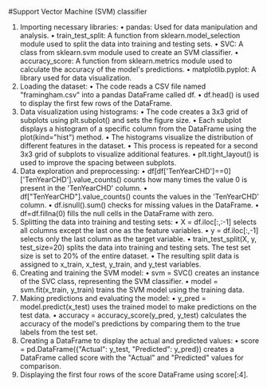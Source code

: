#Support Vector Machine (SVM) classifier
1.	Importing necessary libraries:
•	pandas: Used for data manipulation and analysis.
•	train_test_split: A function from sklearn.model_selection module used to split the data into training and testing sets.
•	SVC: A class from sklearn.svm module used to create an SVM classifier.
•	accuracy_score: A function from sklearn.metrics module used to calculate the accuracy of the model's predictions.
•	matplotlib.pyplot: A library used for data visualization.
2.	Loading the dataset:
•	The code reads a CSV file named "framingham.csv" into a pandas DataFrame called df.
•	df.head() is used to display the first few rows of the DataFrame.
3.	Data visualization using histograms:
•	The code creates a 3x3 grid of subplots using plt.subplot() and sets the figure size.
•	Each subplot displays a histogram of a specific column from the DataFrame using the plot(kind="hist") method.
•	The histograms visualize the distribution of different features in the dataset.
•	This process is repeated for a second 3x3 grid of subplots to visualize additional features.
•	plt.tight_layout() is used to improve the spacing between subplots.
4.	Data exploration and preprocessing:
•	df[df['TenYearCHD']==0]['TenYearCHD'].value_counts() counts how many times the value 0 is present in the 'TenYearCHD' column.
•	df["TenYearCHD"].value_counts() counts the values in the 'TenYearCHD' column.
•	df.isnull().sum() checks for missing values in the DataFrame.
•	df=df.fillna(0) fills the null cells in the DataFrame with zero.
5.	Splitting the data into training and testing sets:
•	X = df.iloc[:,:-1] selects all columns except the last one as the feature variables.
•	y = df.iloc[:,-1] selects only the last column as the target variable.
•	train_test_split(X, y, test_size=20) splits the data into training and testing sets. The test set size is set to 20% of the entire dataset.
•	The resulting split data is assigned to x_train, x_test, y_train, and y_test variables.
6.	Creating and training the SVM model:
•	svm = SVC() creates an instance of the SVC class, representing the SVM classifier.
•	model = svm.fit(x_train, y_train) trains the SVM model using the training data.
7.	Making predictions and evaluating the model:
•	y_pred = model.predict(x_test) uses the trained model to make predictions on the test data.
•	accuracy = accuracy_score(y_pred, y_test) calculates the accuracy of the model's predictions by comparing them to the true labels from the test set.
8.	Creating a DataFrame to display the actual and predicted values:
•	score = pd.DataFrame({"Actual": y_test, "Predicted": y_pred}) creates a DataFrame called score with the "Actual" and "Predicted" values for comparison.
9.	Displaying the first four rows of the score DataFrame using score[:4].

